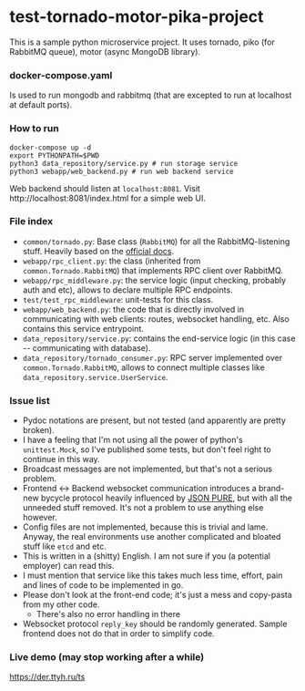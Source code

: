 # test-tornado-motor-pika-project

This is a sample python microservice project. It uses tornado, piko (for RabbitMQ queue), motor (async MongoDB library). 

### docker-compose.yaml

Is used to run mongodb and rabbitmq (that are excepted to run at localhost at default ports).

### How to run

```
docker-compose up -d
export PYTHONPATH=$PWD
python3 data_repository/service.py # run storage service
python3 webapp/web_backend.py # run web backend service
```

Web backend should listen at `localhost:8081`. Visit http://localhost:8081/index.html for a simple web UI.

### File index

* `common/tornado.py`: Base class (`RabbitMQ`) for all the RabbitMQ-listening stuff. Heavily based on the [official docs](http://pika.readthedocs.io/en/0.10.0/examples/tornado_consumer.html).
* `webapp/rpc_client.py`: the class (inherited from `common.Tornado.RabbitMQ`) that implements RPC client over RabbitMQ.
* `webapp/rpc_middleware.py`: the service logic (input checking, probably auth and etc), allows to declare multiple RPC endpoints.
* `test/test_rpc_middleware`: unit-tests for this class.
* `webapp/web_backend.py`: the code that is directly involved in communicating with web clients: routes, websocket handling, etc. Also contains this service entrypoint.
* `data_repository/service.py`: contains the end-service logic (in this case -- communicating with database).
* `data_repository/tornado_consumer.py`: RPC server implemented over `common.Tornado.RabbitMQ`, allows to connect multiple classes like `data_repository.service.UserService`.


### Issue list

* Pydoc notations are present, but not tested (and apparently are pretty broken).
* I have a feeling that I'm not using all the power of python's `unittest.Mock`, so I've published some tests, but don't feel right to continue in this way.
* Broadcast messages are not implemented, but that's not a serious problem.
* Frontend <-> Backend websocket communication introduces a brand-new bycycle protocol heavily influenced by [JSON PURE](https://mmikowski.github.io/json-pure/), but with all the unneeded stuff removed. It's not a problem to use anything else however.
* Config files are not implemented, because this is trivial and lame. Anyway, the real environments use another complicated and bloated stuff like `etcd` and etc.
* This is written in a (shitty) English. I am not sure if you (a potential employer) can read this.
* I must mention that service like this takes much less time, effort, pain and lines of code to be implemented in go. 
* Please don't look at the front-end code; it's just a mess and copy-pasta from my other code.
   * There's also no error handling in there
* Websocket protocol `reply_key` should be randomly generated. Sample frontend does not do that in order to simplify code.

### Live demo (may stop working after a while)

https://der.ttyh.ru/ts
